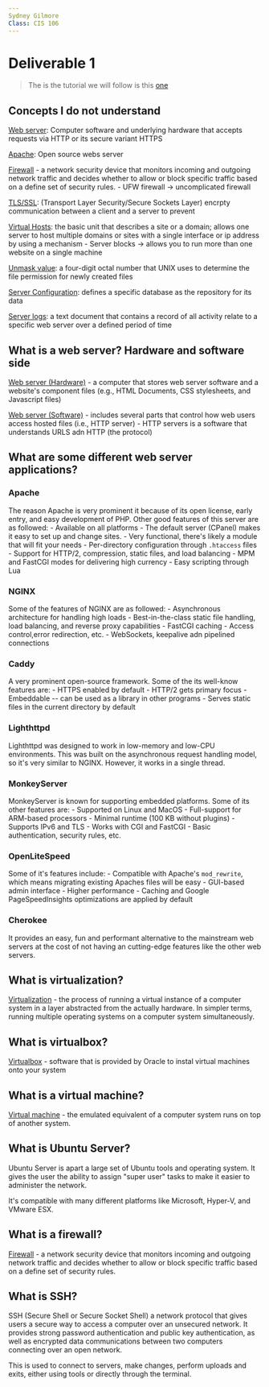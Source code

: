 ```yaml
---
Sydney Gilmore
Class: CIS 106
---
```


# Deliverable 1

> The is the tutorial we will follow is this [one](https://www.digitalocean.com/community/tutorials/how-to-install-the-apache-web-server-on-ubuntu-22-04)

## Concepts I do not understand

<u>Web server</u>: Computer software and underlying hardware that accepts requests via HTTP or its secure variant HTTPS

<u>Apache</u>: Open source webs server

<u>Firewall</u> - a network security device that monitors incoming and outgoing network traffic and decides whether to allow or block specific traffic based on a define set of security rules.
    - UFW firewall -> uncomplicated firewall

<u>TLS/SSL</u>: (Transport Layer Security/Secure Sockets Layer) encrpty communication between a client and a server to prevent 

<u>Virtual Hosts</u>: the basic unit that describes a site or a domain; allows one server to host multiple domains or sites with a single interface or ip address by using a mechanism
    - Server blocks -> allows you to run more than one website on a single machine

<u>Unmask value</u>: a four-digit octal number that UNIX uses to determine the file permission for newly created files

<u>Server Configuration</u>: defines a specific database as the repository for its data

<u>Server logs</u>: a text document that contains a record of all activity relate to a specific web server over a defined period of time

## What is a web server? Hardware and software side

<u>Web server (Hardware)</u> - a computer that stores web server software and a website's component files (e.g., HTML Documents, CSS stylesheets, and Javascript files)

<u>Web server (Software)</u> - includes several parts that control how web users access hosted files (i.e., HTTP server)
    - HTTP servers is a software that understands URLS adn HTTP (the protocol)


## What are some different web server applications?

### Apache

The reason Apache is very prominent  it because of its open license, early entry, and easy development of PHP. Other good features of this server are as followed:
    - Available on all platforms
    - The default server (CPanel) makes it easy to set up and change sites.
    - Very functional, there's likely a module that will fit your needs
    - Per-directory configuration through `.htaccess` files
    - Support for HTTP/2, compression, static files, and load balancing
    - MPM and FastCGI modes for delivering high currency
    - Easy scripting through Lua

### NGINX

Some of the features of NGINX are as followed:
    - Asynchronous architecture for handling high loads
    - Best-in-the-class static file handling, load balancing, and reverse proxy capabilities
    - FastCGI caching
    - Access control,error redirection, etc.
    - WebSockets, keepalive adn pipelined connections

### Caddy

A very prominent open-source framework. Some of the its well-know features are:
    - HTTPS enabled by default
    - HTTP/2 gets primary focus
    - Embeddable -- can be used as a library in other programs
    - Serves static files in the current directory by default

### Lighthttpd

Lighthttpd was designed to work in low-memory and low-CPU environments. This was built on the asynchronous request handling model, so it's very similar to NGINX. However, it works in a single thread. 

### MonkeyServer

MonkeyServer is known for supporting embedded platforms. Some of its other features are:
    - Supported on Linux and MacOS
    - Full-support for ARM-based processors
    - Minimal runtime (100 KB without plugins)
    - Supports IPv6 and TLS
    - Works with CGI and FastCGI
    - Basic authentication, security rules, etc.

### OpenLiteSpeed
Some of it's features include:
    - Compatible with Apache's `mod_rewrite`, which means migrating existing Apaches files will be easy
    - GUI-based admin interface
    - Higher performance
    - Caching and Google PageSpeedInsights optimizations are applied by default

### Cherokee
It provides an easy, fun and performant alternative to the mainstream web servers at the cost of not having an cutting-edge features like the other web servers. 

## What is virtualization?

<u>Virtualization</u> - the process of running a virtual instance of a computer system in a layer abstracted from the actually hardware. In simpler terms, running multiple operating systems on a computer system simultaneously.

## What is virtualbox?

<u>Virtualbox</u> - software that is provided by Oracle to instal virtual machines onto your system

## What is a virtual machine?

<u>Virtual machine</u> - the emulated equivalent of a computer system runs on top of another system.

## What is Ubuntu Server?

Ubuntu Server is apart a large set of Ubuntu tools and operating system. It gives the user the ability to assign "super user" tasks to make it easier to administer the network. 

It's compatible with many different platforms like Microsoft, Hyper-V, and VMware ESX.

## What is a firewall?

<u>Firewall</u> - a network security device that monitors incoming and outgoing network traffic and decides whether to allow or block specific traffic based on a define set of security rules.

## What is SSH?

SSH (Secure Shell or Secure Socket Shell) a network protocol that gives users a secure way to access a computer over an unsecured network. It provides strong password authentication and public key authentication, as well as encrypted data communications between two computers connecting over an open network. 

This is used to connect to servers, make changes, perform uploads and exits, either using tools or directly through the terminal. 

